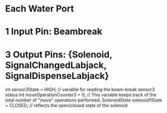 
# Each Water Port
# 1 Input Pin: Beambreak
# 3 Output Pins: {Solenoid, SignalChangedLabjack, SignalDispenseLabjack}
int sensor3State = HIGH;         // variable for reading the beam-break sensor3 status
int moveOperationCounter3 = 0; // This variable keeps track of the total number of "move" operations performed.
SolenoidState solenoid1State = CLOSED;         // reflects the open/closed state of the solenoid

